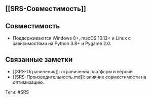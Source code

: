 ## [[SRS-Совместимость]]

## Совместимость

- Поддерживаются Windows 8+, macOS 10.12+ и Linux с зависимостями на Python 3.8+ и Pygame 2.0.

## Связанные заметки

- [[SRS-Ограничения]]: ограничения платформ и версий
- [[SRS-Производительность.md]]: влияние совместимости на оптимизацию.

Теги: #SRS